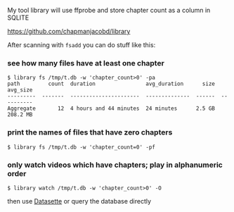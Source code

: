 My tool library will use ffprobe and store chapter count as a column in SQLITE

https://github.com/chapmanjacobd/library

After scanning with `fsadd` you can do stuff like this:

### see how many files have at least one chapter

    $ library fs /tmp/t.db -w 'chapter_count>0' -pa
    path         count  duration                avg_duration      size    avg_size
    ---------  -------  ----------------------  --------------  ------  ----------
    Aggregate       12  4 hours and 44 minutes  24 minutes      2.5 GB    208.2 MB

### print the names of files that have zero chapters

    $ library fs /tmp/t.db -w 'chapter_count=0' -pf

### only watch videos which have chapters; play in alphanumeric order

    $ library watch /tmp/t.db -w 'chapter_count>0' -O

then use [Datasette](https://github.com/chapmanjacobd/library#datasette) or query the database directly
